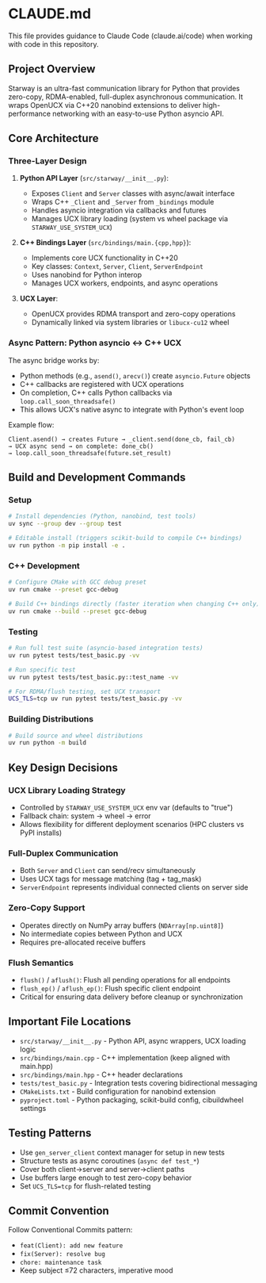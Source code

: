 # CLAUDE.md

This file provides guidance to Claude Code (claude.ai/code) when working with code in this repository.

## Project Overview

Starway is an ultra-fast communication library for Python that provides zero-copy, RDMA-enabled, full-duplex asynchronous communication. It wraps OpenUCX via C++20 nanobind extensions to deliver high-performance networking with an easy-to-use Python asyncio API.

## Core Architecture

### Three-Layer Design

1. **Python API Layer** (`src/starway/__init__.py`):
   - Exposes `Client` and `Server` classes with async/await interface
   - Wraps C++ `_Client` and `_Server` from `_bindings` module
   - Handles asyncio integration via callbacks and futures
   - Manages UCX library loading (system vs wheel package via `STARWAY_USE_SYSTEM_UCX`)

2. **C++ Bindings Layer** (`src/bindings/main.{cpp,hpp}`):
   - Implements core UCX functionality in C++20
   - Key classes: `Context`, `Server`, `Client`, `ServerEndpoint`
   - Uses nanobind for Python interop
   - Manages UCX workers, endpoints, and async operations

3. **UCX Layer**:
   - OpenUCX provides RDMA transport and zero-copy operations
   - Dynamically linked via system libraries or `libucx-cu12` wheel

### Async Pattern: Python asyncio ↔ C++ UCX

The async bridge works by:

- Python methods (e.g., `asend()`, `arecv()`) create `asyncio.Future` objects
- C++ callbacks are registered with UCX operations
- On completion, C++ calls Python callbacks via `loop.call_soon_threadsafe()`
- This allows UCX's native async to integrate with Python's event loop

Example flow:

```
Client.asend() → creates Future → _client.send(done_cb, fail_cb)
→ UCX async send → on complete: done_cb()
→ loop.call_soon_threadsafe(future.set_result)
```

## Build and Development Commands

### Setup

```bash
# Install dependencies (Python, nanobind, test tools)
uv sync --group dev --group test

# Editable install (triggers scikit-build to compile C++ bindings)
uv run python -m pip install -e .
```

### C++ Development

```bash
# Configure CMake with GCC debug preset
uv run cmake --preset gcc-debug

# Build C++ bindings directly (faster iteration when changing C++ only)
uv run cmake --build --preset gcc-debug
```

### Testing

```bash
# Run full test suite (asyncio-based integration tests)
uv run pytest tests/test_basic.py -vv

# Run specific test
uv run pytest tests/test_basic.py::test_name -vv

# For RDMA/flush testing, set UCX transport
UCS_TLS=tcp uv run pytest tests/test_basic.py -vv
```

### Building Distributions

```bash
# Build source and wheel distributions
uv run python -m build
```

## Key Design Decisions

### UCX Library Loading Strategy

- Controlled by `STARWAY_USE_SYSTEM_UCX` env var (defaults to "true")
- Fallback chain: system → wheel → error
- Allows flexibility for different deployment scenarios (HPC clusters vs PyPI installs)

### Full-Duplex Communication

- Both `Server` and `Client` can send/recv simultaneously
- Uses UCX tags for message matching (tag + tag_mask)
- `ServerEndpoint` represents individual connected clients on server side

### Zero-Copy Support

- Operates directly on NumPy array buffers (`NDArray[np.uint8]`)
- No intermediate copies between Python and UCX
- Requires pre-allocated receive buffers

### Flush Semantics

- `flush()` / `aflush()`: Flush all pending operations for all endpoints
- `flush_ep()` / `aflush_ep()`: Flush specific client endpoint
- Critical for ensuring data delivery before cleanup or synchronization

## Important File Locations

- `src/starway/__init__.py` - Python API, async wrappers, UCX loading logic
- `src/bindings/main.cpp` - C++ implementation (keep aligned with main.hpp)
- `src/bindings/main.hpp` - C++ header declarations
- `tests/test_basic.py` - Integration tests covering bidirectional messaging
- `CMakeLists.txt` - Build configuration for nanobind extension
- `pyproject.toml` - Python packaging, scikit-build config, cibuildwheel settings

## Testing Patterns

- Use `gen_server_client` context manager for setup in new tests
- Structure tests as async coroutines (`async def test_*`)
- Cover both client→server and server→client paths
- Use buffers large enough to test zero-copy behavior
- Set `UCS_TLS=tcp` for flush-related testing

## Commit Convention

Follow Conventional Commits pattern:

- `feat(Client): add new feature`
- `fix(Server): resolve bug`
- `chore: maintenance task`
- Keep subject ≤72 characters, imperative mood
